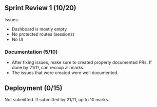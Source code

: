 ## Sprint Review 1 (10/20)
Issues:
- Dashboard is mostly empty
- No protected routes (sessions)
- No UI

### Documentation (5/10)
- After fixing issues, make sure to created properly documented PRs. If done by 21/11, can recoup all marks.
- The issues that were created were well documented.

## Deployment (0/15)
Not submitted. If submitted by 21/11, up to 10 marks.
